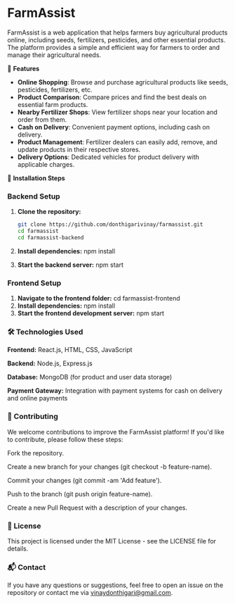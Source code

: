 # FarmAssist

FarmAssist is a web application that helps farmers buy agricultural products online, including seeds, fertilizers, pesticides, and other essential products. The platform provides a simple and efficient way for farmers to order and manage their agricultural needs.

🌟 **Features**

- **Online Shopping**: Browse and purchase agricultural products like seeds, pesticides, fertilizers, etc.
- **Product Comparison**: Compare prices and find the best deals on essential farm products.
- **Nearby Fertilizer Shops**: View fertilizer shops near your location and order from them.
- **Cash on Delivery**: Convenient payment options, including cash on delivery.
- **Product Management**: Fertilizer dealers can easily add, remove, and update products in their respective stores.
- **Delivery Options**: Dedicated vehicles for product delivery with applicable charges.

🚀 **Installation Steps**
### **Backend Setup**
1. **Clone the repository:**
   ```bash
   git clone https://github.com/donthigarivinay/farmassist.git
   cd farmassist
   cd farmassist-backend

2. **Install dependencies:**
   npm install

3. **Start the backend server:**
npm start

### **Frontend Setup**
1. **Navigate to the frontend folder:**
cd farmassist-frontend
2. **Install dependencies:**
   npm install
3. **Start the frontend development server:**
   npm start

### **🛠️ Technologies Used**

**Frontend:** React.js, HTML, CSS, JavaScript

**Backend:** Node.js, Express.js

**Database:** MongoDB (for product and user data storage)

**Payment Gateway:** Integration with payment systems for cash on delivery and online payments

### **🤝 Contributing**
We welcome contributions to improve the FarmAssist platform! If you'd like to contribute, please follow these steps:

Fork the repository.

Create a new branch for your changes (git checkout -b feature-name).

Commit your changes (git commit -am 'Add feature').

Push to the branch (git push origin feature-name).

Create a new Pull Request with a description of your changes.

### **📜 License**
This project is licensed under the MIT License - see the LICENSE file for details.

### **📬 Contact**
If you have any questions or suggestions, feel free to open an issue on the repository or contact me via vinaydonthigari@gmail.com.
